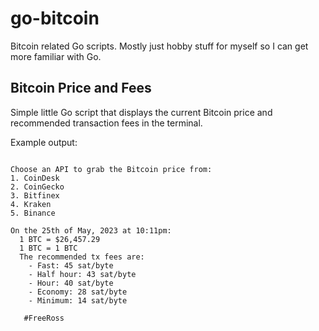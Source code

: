 # go-bitcoin
Bitcoin related Go scripts. Mostly just hobby stuff for myself so I can get more familiar with Go.

## Bitcoin Price and Fees

Simple little Go script that displays the current Bitcoin price and recommended transaction fees in the terminal.

Example output:

```

Choose an API to grab the Bitcoin price from:
1. CoinDesk
2. CoinGecko
3. Bitfinex
4. Kraken
5. Binance

On the 25th of May, 2023 at 10:11pm:
  1 BTC = $26,457.29
  1 BTC = 1 BTC
  The recommended tx fees are:
    - Fast: 45 sat/byte
    - Half hour: 43 sat/byte
    - Hour: 40 sat/byte
    - Economy: 28 sat/byte
    - Minimum: 14 sat/byte

   #FreeRoss

```

